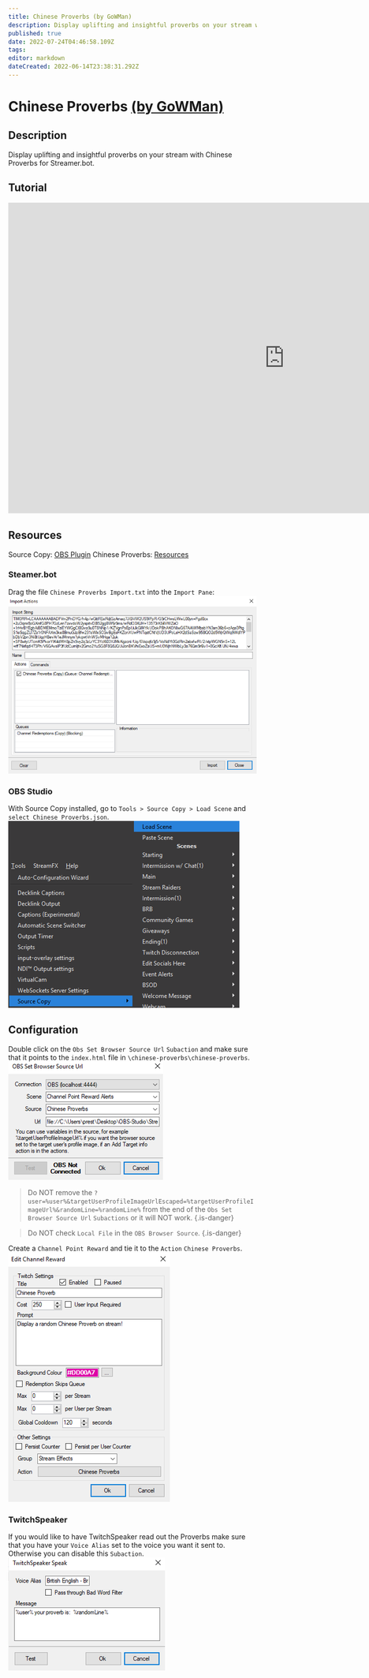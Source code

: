 ```yaml
---
title: Chinese Proverbs (by GoWMan)
description: Display uplifting and insightful proverbs on your stream with Chinese Proverbs for Streamer.bot.
published: true
date: 2022-07-24T04:46:58.109Z
tags: 
editor: markdown
dateCreated: 2022-06-14T23:38:31.292Z
---
```


# Chinese Proverbs [(by GoWMan)](https://www.twitch.tv/gowman)

## Description
Display uplifting and insightful proverbs on your stream with Chinese Proverbs for Streamer.bot.

## Tutorial
<iframe width="1120" height="630" src="https://www.youtube.com/embed/_pOmqxTcqhs" title="YouTube video player" frameborder="0" allow="accelerometer; autoplay; clipboard-write; encrypted-media; gyroscope; picture-in-picture" allowfullscreen></iframe>

## Resources
Source Copy:  [OBS Plugin](https://obsproject.com/forum/resources/source-copy.1261/)
Chinese Proverbs:  [Resources](/overlays/chinese-proverbs/files/chinese-proverbs.zip)

### Steamer.bot
Drag the file `Chinese Proverbs Import.txt` into the `Import Pane`:
![birthday-extension-import](/overlays/chinese-proverbs/images/chinese-proverbs-import.png)

### OBS Studio
With Source Copy installed, go to `Tools > Source Copy > Load Scene` and `select Chinese Proverbs.json`.
![chinese-proverbs-import](/overlays/chinese-proverbs/images/chinese-proverbs-source-copy.png)

## Configuration
Double click on the `Obs Set Browser Source Url` `Subaction` and make sure that it points to the `index.html` file in `\chinese-proverbs\chinese-proverbs`.
![chinese-proverbs-set-browser-source-url](/overlays/chinese-proverbs/images/chinese-proverbs-set-browser-source-url.png)

>Do NOT remove the `?user=%user%&targetUserProfileImageUrlEscaped=%targetUserProfileImageUrl%&randomLine=%randomLine%` from the end of the `Obs Set Browser Source Url` `Subactions` or it will NOT work.
{.is-danger}

>Do NOT check `Local File` in the `OBS Browser Source`.
{.is-danger}

Create a `Channel Point Reward` and tie it to the `Action` `Chinese Proverbs`.
![chinese-proverbs-channel-point-reward](/overlays/chinese-proverbs/images/chinese-proverbs-channel-point-reward.png)

### TwitchSpeaker
If you would like to have TwitchSpeaker read out the Proverbs make sure that you have your `Voice Alias` set to the voice you want it sent to.  Otherwise you can disable this `Subaction`.
![chinese-proverbs-twitch-speaker](/overlays/chinese-proverbs/images/chinese-proverbs-twitch-speaker.png)